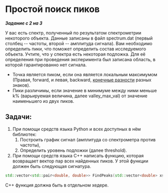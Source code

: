 # Простой поиск пиков

***Задание с 2 на 3***

У вас есть спектр, полученный по результатом спектрометрии некоторого объекта. Данные записаны в файл spectrum.dat (первый столбец -- частоты, второй -- амплитуда сигнала).
Вам необходимо определить пики, что поможет определить состав исследуемого объекта.
Учтите, что у спектра есть некоторая подложка. Для её определения при проведения эксперимента был записана область, в которой гарантированно нет сигнала.

* Точка является пиком, если она является локальным максимумом (Правая, forward, и левая, backward, [конечные разности](https://en.wikipedia.org/wiki/Finite_difference) разных знаков).
* Пики различимы, если значение в минимуме между ними меньше k% (варьируемая величина, далее valley_max_val) от значение наименьшего из двух пиков.

## **Задачи:**

1) При помощи средств языка Python и всех доступных в нём библиотек:
   1) Построить график сигнал (амплитуда со спектрометра против частоты),
   2) Определить уровень подложки (далее threshold).
2) При помощи средств языка C++ написать функцию, которая возвращает вектор пар всех найденных пиков. У этой функции должен быть следующая сигнатура.

```cpp
std::vector<std::pair<double, double>> FindPeaks(std::vector<double> xs, std::vector<double> ys, double valley_max_val, double threshold);
```

C++ функция должна быть в отдельном хедере.
